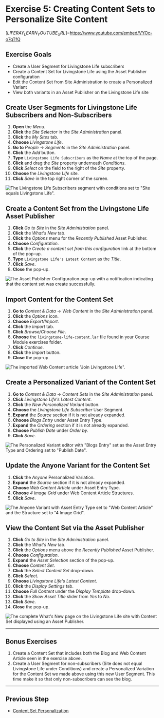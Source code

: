 # Exercise 5: Creating Content Sets to Personalize Site Content

[$LIFERAY_LEARN_YOUTUBE_URL$]=https://www.youtube.com/embed/VYOc-o7qTfQ

## Exercise Goals

* Create a User Segment for Livingstone Life subscribers
* Create a Content Set for Livingstone Life using the Asset Publisher configuration
* Edit the Content Set from Site Administration to create a Personalized Variant
* View both variants in an Asset Publisher on the Livingstone Life site

## Create User Segments for Livingstone Life Subscribers and Non-Subscribers
1. **Open** the _Menu_.
2. **Click** the _Site Selector_ in the _Site Administration_ panel.
3. **Click** the _My Sites_ tab.
4. **Choose** _Livingstone Life_.
5. **Go to** _People_ → _Segments_ in the _Site Administration_ panel.
6. **Click** the _Add_ button.
7. **Type** `Livingstone Life Subscribers` as the _Name_ at the top of the page.
8. **Click** and drag the _Site_ property underneath _Conditions_.
9. **Click** _Select_ on the field to the right of the _Site_ property.
10. **Choose** the _Livingstone Life_ site.
11. **Click** _Save_ in the top right corner of the screen.

![The Livingstone Life Subscribers segment with conditions set to "Site equals Livingstone Life".](./images/livingstone-life-segment.png)

## Create a Content Set from the Livingstone Life Asset Publisher
1. **Click** _Go to Site_ in the _Site Administration_ panel.
2. **Click** the _What's New_ tab.
3. **Click** the _Options_ menu for the _Recently Published_ Asset Publisher.
4. **Choose** _Configuration_.
5. **Click** the _Create a content set from this configuration_ link at the bottom of the pop-up.
6. **Type** `Livingstone Life's Latest Content` as the _Title_.
7. **Click** _Save_.
8. **Close** the pop-up.

![The Asset Publisher Configuration pop-up with a notification indicating that the content set was create successfully.](./images/livingstone-life-content-set.png)

## Import Content for the Content Set
1. **Go to** _Content & Data_ → _Web Content_ in the _Site Administration_ panel.
2. **Click** the _Options_ icon.
3. **Choose** _Export/Import_.
4. **Click** the _Import_ tab.
5. **Click** _Browse/Choose File_.
6. **Choose** the `livingstone-life-content.lar` file found in your Course Module exercises folder.
7. **Click** _Continue_.
8. **Click** the _Import_ button.
9. **Close** the pop-up.

![The imported Web Content article "Join Livingstone Life".](./images/content-imported.png)

## Create a Personalized Variant of the Content Set
1. **Go to** _Content & Data_ → _Content Sets_ in the _Site Administration_ panel.
2. **Click** _Livingstone Life's Latest Content_.
3. **Click** the _New Personalized Variant_ button.
4. **Choose** the _Livingstone Life Subscriber_ User Segment.
5. **Expand** the _Source_ section if it is not already expanded.
6. **Choose** _Blogs Entry_ under Asset Entry Type.
7. **Expand** the _Ordering_ section if it is not already expanded.
8. **Choose** _Publish Date_ under _Order by_.
9. **Click** _Save_.

![The Personalized Variant editor with "Blogs Entry" set as the Asset Entry Type and Ordering set to "Publish Date".](./images/subscriber-set.png)

## Update the Anyone Variant for the Content Set
1. **Click** the _Anyone_ Personalized Variation.
2. **Expand** the _Source_ section if it is not already expanded.
3. **Choose** _Web Content Article_ under Asset Entry Type.
4. **Choose** _4 Image Grid_ under Web Content Article Structures.
5. **Click** _Save_.

![The Anyone Variant with Asset Entry Type set to "Web Content Article" and the Structure set to "4 Image Grid".](./images/anyone-variant.png)

## View the Content Set via the Asset Publisher
1. **Click** _Go to Site_ in the _Site Administration_ panel.
2. **Click** the _What's New_ tab.
3. **Click** the _Options_ menu above the _Recently Published_ Asset Publisher.
4. **Choose** _Configuration_.
5. **Expand** the _Asset Selection_ section of the pop-up.
6. **Choose** _Content Set_.
7. **Click** the _Select Content Set_ drop-down.
8. **Click** _Select_.
9. **Choose** _Livingstone Life's Latest Content_.
10. **Click** the _Display Settings_ tab.
11. **Choose** _Full Content_ under the _Display Template_ drop-down.
12. **Click** the _Show Asset Title_ slider from _Yes_ to _No_.
13. **Click** _Save_.
14. **Close** the pop-up.

![The complete What's New page on the Livingstone Life site with Content Set displayed using an Asset Publisher.](./images/new-content-livingstone-life.png)

---

## Bonus Exercises
1. Create a Content Set that includes both the Blog and Web Content Article seen in the exercise above.
2. Create a User Segment for non-subscribers (Site does not equal Livingstone Life under Conditions) and create a Personalized Variation for the Content Set we made above using this new User Segment. This time make it so that only non-subscribers can see the blog. 

---

## Previous Step

* [Content Set Personalization](./content-sets-and-personalization.md)